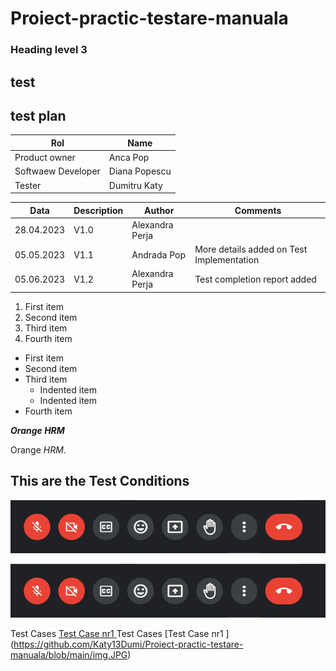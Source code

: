 # Proiect-practic-testare-manuala
### Heading level 3
<h2>test</h2>
<h2>test plan</h2>

| Rol  | Name  |
|---|---|
| Product owner | Anca Pop |
| Softwaew Developer | Diana Popescu |
| Tester | Dumitru Katy |

| Data  | Description  | Author  | Comments  |
|---|---|---|---|
| 28.04.2023| V1.0 | Alexandra Perja |  |
| 05.05.2023 | V1.1 | Andrada Pop | More details added on Test Implementation |
| 05.06.2023 | V1.2 | Alexandra Perja |  Test completion report added |

1. First item
2. Second item
3. Third item
4. Fourth item

- First item
- Second item
- Third item
    - Indented item
    - Indented item
- Fourth item

***Orange HRM***

Orange *HRM*.

## This are the Test Conditions
![TEST CONDITION ](https://github.com/Katy13Dumi/Proiect-practic-testare-manuala/blob/main/img.JPG)

![TEST CONDITION ](https://github.com/Katy13Dumi/Proiect-practic-testare-manuala/blob/main/img.JPG?raw=true)

Test Cases [Test Case nr1 ](https://github.com/Katy13Dumi/Proiect-practic-testare-manuala/blob/main/img.JPG)
Test Cases [Test Case nr1 ] (https://github.com/Katy13Dumi/Proiect-practic-testare-manuala/blob/main/img.JPG)
